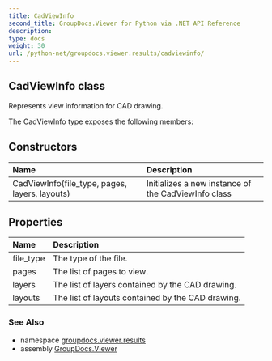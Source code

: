 ```yaml
---
title: CadViewInfo
second_title: GroupDocs.Viewer for Python via .NET API Reference
description: 
type: docs
weight: 30
url: /python-net/groupdocs.viewer.results/cadviewinfo/
---
```


## CadViewInfo class

Represents view information for CAD drawing.

The CadViewInfo type exposes the following members:
## Constructors
| Name | Description |
| :- | :- |
|CadViewInfo(file_type, pages, layers, layouts)|Initializes a new instance of the CadViewInfo class|
## Properties
| Name | Description |
| :- | :- |
|file_type|The type of the file.|
|pages|The list of pages to view.|
|layers|The list of layers contained by the CAD drawing.|
|layouts|The list of layouts contained by the CAD drawing.|

### See Also

* namespace [groupdocs.viewer.results](/python-net/groupdocs.viewer.results/)
* assembly [GroupDocs.Viewer](/viewer/python-net/)

